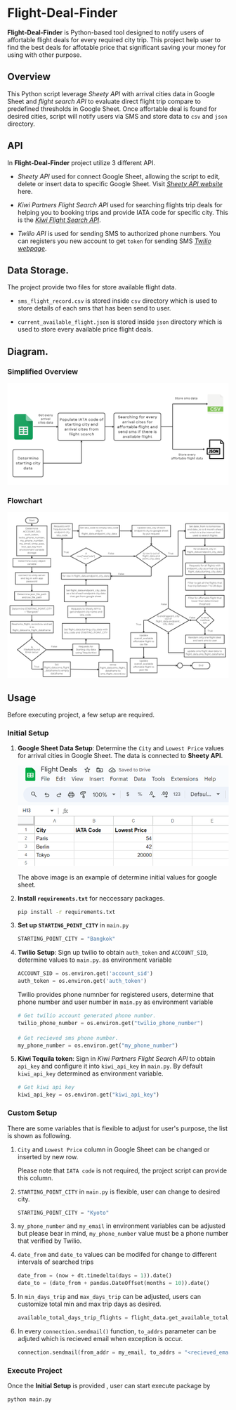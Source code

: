 # Flight-Deal-Finder
**Flight-Deal-Finder** is Python-based tool designed to notify users of affortable flight deals for every required city trip. This project help user to find the best deals for affotable price that significant saving your money for using with other purpose.

## Overview
This Python script leverage *Sheety API* with arrival cities data in Google Sheet and *flight search API* to evaluate direct flight trip compare to predefined thresholds in Google Sheet. Once affortable deal is found for desired cities, script will notify users via SMS and store data to `csv` and `json` directory. 

## API
In **Flight-Deal-Finder** project utilize 3 different API.

- *Sheety API* used for connect Google Sheet, allowing the script to edit, delete or insert data to specific Google Sheet. Visit *[Sheety API website](https://sheety.co/)* here. 

- *Kiwi Partners Flight Search API* used for searching flights trip deals for helping you to booking trips and provide IATA code for specific city. This is the *[Kiwi Flight Search API](https://tequila.kiwi.com/portal/login)*.

- *Twilio API* is used for sending SMS to authorized phone numbers. You can registers you new account to get `token` for sending SMS *[Twilio webpage](https://www.twilio.com/)*.

## Data Storage.
The project provide two files for store available flight data.

- `sms_flight_record.csv` is stored inside `csv` directory which is used to store details of each sms that has been send to user.

- `current_available_flight.json` is stored inside `json` directory which is used to store every available price flight deals.

## Diagram.
### Simplified Overview

![](./public/simplified_processes.png)

### Flowchart

![](./public/flight-deals-search-flowchart.png)

## Usage
Before executing project, a few setup are required.

### Initial Setup
1. **Google Sheet Data Setup**: Determine the `City` and `Lowest Price` values for arrival cities in Google Sheet. The data is connected to **Sheety API**.

    ![](./public/initial_google_sheet_setup.png)

    The above image is an example of determine initial values for google sheet.

2. **Install `requirements.txt`** for neccessary packages.

    ```Bash
    pip install -r requirements.txt
    ```

3. **Set up `STARTING_POINT_CITY`** in `main.py`
    ```Python
    STARTING_POINT_CITY = "Bangkok"
    ```

4. **Twilio Setup**: Sign up twilio to obtain `auth_token` and `ACCOUNT_SID`, determine values to `main.py`. as environment variable
    ```Python
    ACCOUNT_SID = os.environ.get('account_sid')
    auth_token = os.environ.get('auth_token') 
    ```

    Twilio provides phone numnber for registered users, determine that phone number and user number in `main.py` as environment variable
    ```Python
    # Get twilio account generated phone number.
    twilio_phone_number = os.environ.get("twilio_phone_number")

    # Get recieved sms phone number.
    my_phone_number = os.environ.get("my_phone_number")
    ```

6. **Kiwi Tequila token**: Sign in *Kiwi Partners Flight Search API* to obtain `api_key` and configure it into `kiwi_api_key` in `main.py`. By default `kiwi_api_key` determined as environment variable.
    ```Python
    # Get kiwi api key
    kiwi_api_key = os.environ.get("kiwi_api_key")
    ```

### Custom Setup
There are some variables that is flexible to adjust for user's purpose, the list is shown as following. 

1. `City` and `Lowest Price` column in Google Sheet can be changed or inserted by new row. 

    Please note that `IATA code` is not required, the project script can provide this column.

2. `STARTING_POINT_CITY` in `main.py` is flexible, user can change to desired city.
    ```Python
    STARTING_POINT_CITY = "Kyoto"
    ```

3. `my_phone_number` and `my_email` in environment variables can be adjusted but please bear in mind, `my_phone_number` value must be a phone number that verified by Twilio.

4. `date_from` and `date_to` values can be modifed for change to different intervals of searched trips
    ```Python
    date_from = (now + dt.timedelta(days = 1)).date()
    date_to = (date_from + pandas.DateOffset(months = 10)).date()
    ```

5.  In `min_days_trip` and `max_days_trip` can be adjusted, users can customize total min and max trip days as desired.
    ```Python
    available_total_days_trip_flights = flight_data.get_available_total_days_trip_flights(min_days_trip = 9, max_days_trip = 15)
    ```

6. In every `connection.sendmail()` function, `to_addrs` parameter can be adjuted which is recieved email when exception is occur.
    ```Python
    connection.sendmail(from_addr = my_email, to_addrs = "<recieved_email>", msg = f"Subject:Api search are failed.\nplease check your code or calling to address {my_email}.")
    ```
### Execute Project
Once the **Initial Setup** is provided , user can start execute package by
```Bash
python main.py
```